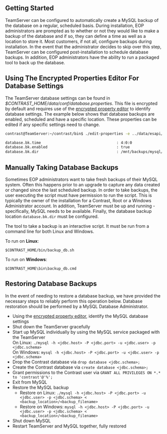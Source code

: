 <!--
title: "Taking Backups of TeamServer's MySQL Database"
description: "Instructions for using TeamServer's MySQL database backup tool."
tags: "EOP MySQL administration backup database ESAPI"
-->

## Getting Started
TeamServer can be configured to automatically create a MySQL backup of the database on a regular, scheduled basis. During installation, EOP administrators are prompted as to whether or not they would like to make a backup of the database and if so, they can define a time as well as a location to store it. Most customers, if not all, configure backups during installation. In the event that the administrator decides to skip over this step, TeamServer can be configured post-installation to schedule database backups. In addition, EOP administrators have the ability to run a packaged tool to back up the database.

## Using The Encrypted Properties Editor For Database Settings
The TeamServer database settings can be found in *$CONTRAST_HOME/data/conf/database.properties*. This file is encrypted by default and requires use of the [encrypted property editor](installation-setupconfig.html#encrypt) to identify database settings. The example below shows that database backups are enabled, scheduled and have a specific location. These properties can be edited if any specific settings need to change.

```bash
contrast@TeamServer:~/contrast/bin$ ./edit-properties -e ../data/esapi/ -f ../data/conf/database.properties

database.bk.time                                  : 4:0:0
database.bk.enabled                               : true
database.bk.dir                                   : /mnt/backups/mysql/contrast
```

## Manually Taking Database Backups
Sometimes EOP administrators want to take fresh backups of their MySQL system. Often this happens prior to an upgrade to capture any data created or changed since the last scheduled backup. In order to take backups, the user executing the script must have permission to run the script. This is typically the owner of the installation for a Contrast, Root or a Windows Administrator account. In addition, TeamServer must be up and running - specifically, MySQL needs to be available. Finally, the database backup location ```database.bk.dir``` must be configured.

The tool to take a backup is an interactive script. It must be run from a command line for both Linux and Windows.

To run on **Linux**:

````
$CONTRAST_HOME/bin/backup_db.sh
````

To run on **Windows**:

````
$CONTRAST_HOME\bin\backup_db.cmd
````


## Restoring Database Backups
In the event of needing to restore a database backup, we have provided the necessary steps to reliably perform this operation below. Database restoration should be performed by a MySQL Database Administrator.

* Using the [encrypted property editor](installation-setupconfig.html#encrypt), identify the MySQL database settings
* Shut down the TeamServer gracefully
* Start up MySQL individually by using the MySQL service packaged with the TeamServer <br/>
On Linux: ```./mysql -h <jdbc.host> -P <jdbc.port> -u <jdbc.user> -p <jdbc.schema>```<br/>
On Windows: ```mysql -h <jdbc.host> -P <jdbc.port> -u <jdbc.user> -p <jdbc.schema>```
* Drop the Contrast database via ```drop database <jdbc.schema>;```
* Create the Contrast database via ```create database <jdbc.schema>;```
* Grant permissions to the Contrast user via ```GRANT ALL PRIVILEGES ON *.* to 'contrast'@'%';```
* Exit from MySQL
* Restore the MySQL backup
	* Restore on Linux: ```./mysql -h <jdbc.host> -P <jdbc.port> -u <jdbc.user> -p <jdbc.schema> < <backup_location>/<backup_filename>```
	* Restore on Windows: ```mysql -h <jdbc.host> -P <jdbc.port> -u <jdbc.user> -p <jdbc.schema> < <backup_location>/<backup_filename>```
* Shut down MySQL
* Restart TeamServer and MySQL together, fully restored
